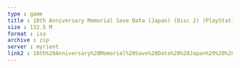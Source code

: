 ```yaml
---
type : game
title : 10th Anniversary Memorial Save Data (Japan) (Disc 2) (PlayStation 2 Taiou)
size : 132.5 M
format : iso
archive : zip
server : myrient
link2 : 10th%20Anniversary%20Memorial%20Save%20Data%20%28Japan%29%20%28Disc%202%29%20%28PlayStation%202%20Taiou%29
---
```

